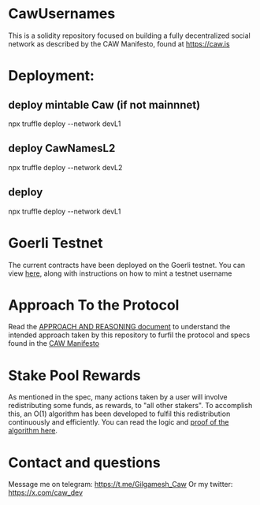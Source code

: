 # CawUsernames

This is a solidity repository focused on building a fully decentralized social network 
as described by the CAW Manifesto, found at https://caw.is


# Deployment:

## deploy mintable Caw (if not mainnnet)
npx truffle deploy --network devL1

## deploy CawNamesL2
npx truffle deploy --network devL2

## deploy 
npx truffle deploy --network devL1

# Goerli Testnet

The current contracts have been deployed on the Goerli testnet.
You can view <a href='./docs/TESTNET_MINTING.md'>here</a>, along with instructions on how to mint a testnet username



# Approach To the Protocol

Read the <a href='./docs/APPROACH_AND_REASONING.md'>APPROACH AND REASONING document</a>
to understand the intended approach taken by this repository to furfil the protocol and specs
found in the <a href='https://caw.is'>CAW Manifesto</a>


# Stake Pool Rewards

As mentioned in the spec, many actions taken by a user will involve redistributing some funds,
as rewards, to "all other stakers". To accomplish this, an O(1) algorithm has been developed to
fulfil this redistribution continuously and efficiently.  You can read the logic and
<a href='./docs/STAKE_POOL_REWARDS.md'>proof of the algorithm here</a>.

# Contact and questions
Message me on telegram: https://t.me/Gilgamesh_Caw
Or my twitter: https://x.com/caw_dev
